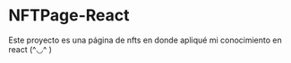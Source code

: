# NFTPage-React

Este proyecto es una página de nfts en donde apliqué mi conocimiento en react (^◡^ )
